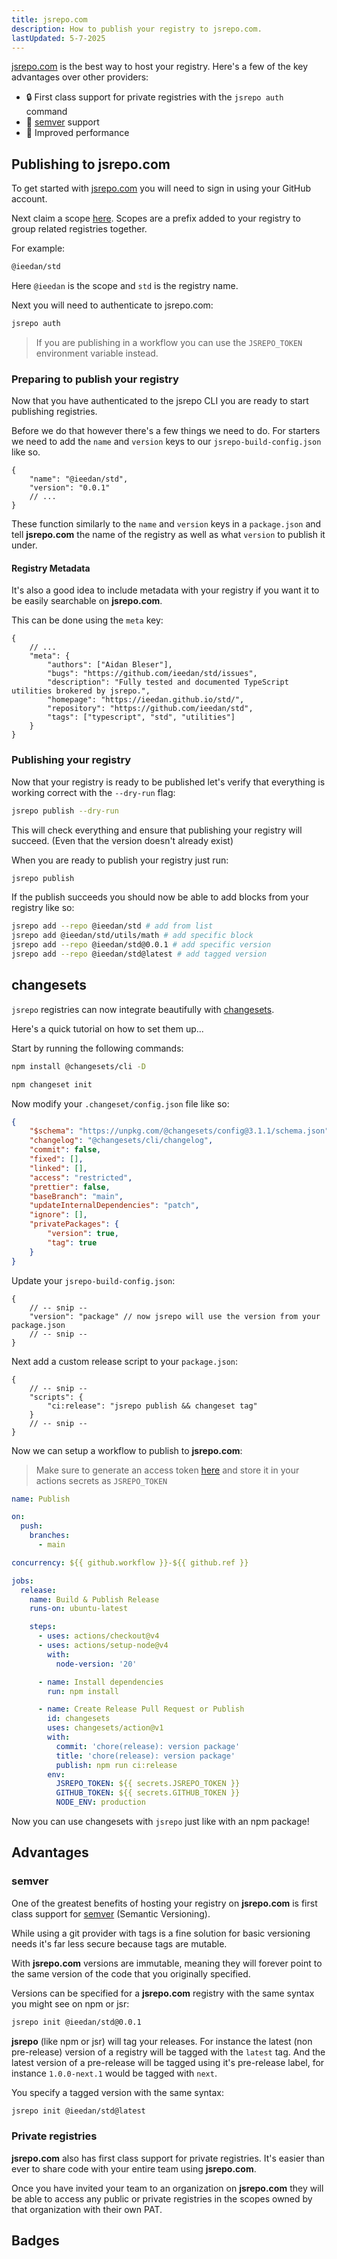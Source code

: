 ```yaml
---
title: jsrepo.com
description: How to publish your registry to jsrepo.com.
lastUpdated: 5-7-2025
---
```


<script>
	import { TableDynamic as BadgesTableDynamic } from "$lib/components/site/docs/badges-jsrepo"
</script>

[jsrepo.com](https://jsrepo.com) is the best way to host your registry. Here's a few of the key advantages over other providers:

- 🔒 First class support for private registries with the `jsrepo auth` command
- 🔄 [semver](https://semver.org/) support
- 💨 Improved performance

## Publishing to jsrepo.com

To get started with [jsrepo.com](https://jsrepo.com) you will need to sign in using your GitHub account.

Next claim a scope [here](https://jsrepo.com/account/scopes/new). Scopes are a prefix added to your registry to group related registries together.

For example:

```sh
@ieedan/std
```

Here `@ieedan` is the scope and `std` is the registry name.

Next you will need to authenticate to jsrepo.com:

```sh
jsrepo auth
```

> If you are publishing in a workflow you can use the `JSREPO_TOKEN` environment variable instead.

### Preparing to publish your registry

Now that you have authenticated to the jsrepo CLI you are ready to start publishing registries.

Before we do that however there's a few things we need to do. For starters we need to add the `name` and `version` keys to our `jsrepo-build-config.json` like so.

```jsonc
{
	"name": "@ieedan/std",
	"version": "0.0.1"
	// ...
}
```

These function similarly to the `name` and `version` keys in a `package.json` and tell **jsrepo.com** the name of the registry as well as what `version` to publish it under.

#### Registry Metadata

It's also a good idea to include metadata with your registry if you want it to be easily searchable on **jsrepo.com**.

This can be done using the `meta` key:

```jsonc
{
	// ...
	"meta": {
		"authors": ["Aidan Bleser"],
		"bugs": "https://github.com/ieedan/std/issues",
		"description": "Fully tested and documented TypeScript utilities brokered by jsrepo.",
		"homepage": "https://ieedan.github.io/std/",
		"repository": "https://github.com/ieedan/std",
		"tags": ["typescript", "std", "utilities"]
	}
}
```

### Publishing your registry

Now that your registry is ready to be published let's verify that everything is working correct with the `--dry-run` flag:

```sh
jsrepo publish --dry-run
```

This will check everything and ensure that publishing your registry will succeed. (Even that the version doesn't already exist)

When you are ready to publish your registry just run:

```sh
jsrepo publish
```

If the publish succeeds you should now be able to add blocks from your registry like so:

```sh
jsrepo add --repo @ieedan/std # add from list
jsrepo add @ieedan/std/utils/math # add specific block
jsrepo add --repo @ieedan/std@0.0.1 # add specific version
jsrepo add --repo @ieedan/std@latest # add tagged version
```

## changesets

`jsrepo` registries can now integrate beautifully with [changesets](https://github.com/changesets/changesets).

Here's a quick tutorial on how to set them up...

Start by running the following commands:

```sh
npm install @changesets/cli -D

npm changeset init
```

Now modify your `.changeset/config.json` file like so:

```json showLineNumbers {12-15}
{
	"$schema": "https://unpkg.com/@changesets/config@3.1.1/schema.json",
	"changelog": "@changesets/cli/changelog",
	"commit": false,
	"fixed": [],
	"linked": [],
	"access": "restricted",
	"prettier": false,
	"baseBranch": "main",
	"updateInternalDependencies": "patch",
	"ignore": [],
	"privatePackages": {
		"version": true,
		"tag": true
	}
}
```

Update your `jsrepo-build-config.json`:

```jsonc showLineNumbers {3}
{
	// -- snip --
	"version": "package" // now jsrepo will use the version from your package.json
	// -- snip --
}
```

Next add a custom release script to your `package.json`:

```jsonc showLineNumbers {4}
{
	// -- snip --
	"scripts": {
		"ci:release": "jsrepo publish && changeset tag"
	}
	// -- snip --
}
```

Now we can setup a workflow to publish to **jsrepo.com**:

> Make sure to generate an access token [here](https://jsrepo.com/account/access-tokens/new) and store it in your actions secrets as `JSREPO_TOKEN`

```yaml
name: Publish

on:
  push:
    branches:
      - main

concurrency: ${{ github.workflow }}-${{ github.ref }}

jobs:
  release:
    name: Build & Publish Release
    runs-on: ubuntu-latest

    steps:
      - uses: actions/checkout@v4
      - uses: actions/setup-node@v4
        with:
          node-version: '20'

      - name: Install dependencies
        run: npm install

      - name: Create Release Pull Request or Publish
        id: changesets
        uses: changesets/action@v1
        with:
          commit: 'chore(release): version package'
          title: 'chore(release): version package'
          publish: npm run ci:release
        env:
          JSREPO_TOKEN: ${{ secrets.JSREPO_TOKEN }}
          GITHUB_TOKEN: ${{ secrets.GITHUB_TOKEN }}
          NODE_ENV: production
```

Now you can use changesets with `jsrepo` just like with an npm package!

## Advantages

### semver

One of the greatest benefits of hosting your registry on **jsrepo.com** is first class support for [semver](https://semver.org/) (Semantic Versioning).

While using a git provider with tags is a fine solution for basic versioning needs it's far less secure because tags are mutable.

With **jsrepo.com** versions are immutable, meaning they will forever point to the same version of the code that you originally specified.

Versions can be specified for a **jsrepo.com** registry with the same syntax you might see on npm or jsr:

```sh
jsrepo init @ieedan/std@0.0.1
```

**jsrepo** (like npm or jsr) will tag your releases. For instance the latest (non pre-release) version of a registry will be tagged with the `latest` tag. And the latest version of a pre-release will be tagged using it's pre-release label, for instance `1.0.0-next.1` would be tagged with `next`.

You specify a tagged version with the same syntax:

```sh
jsrepo init @ieedan/std@latest
```

### Private registries

**jsrepo.com** also has first class support for private registries. It's easier than ever to share code with your entire team using **jsrepo.com**.

Once you have invited your team to an organization on **jsrepo.com** they will be able to access any public or private registries in the scopes owned by that organization with their own PAT.

## Badges

<BadgesTableDynamic/>
